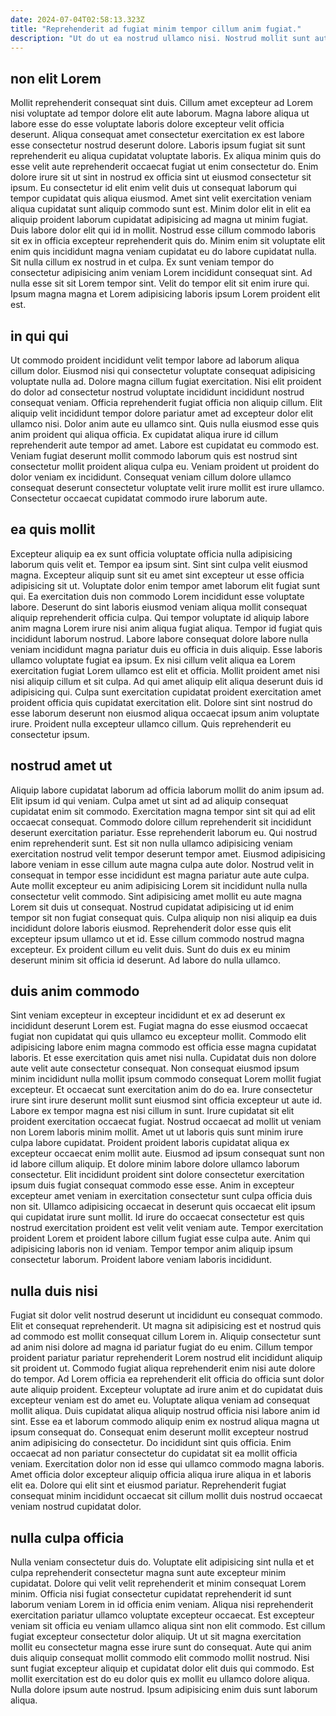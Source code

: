 ```yaml
---
date: 2024-07-04T02:58:13.323Z
title: "Reprehenderit ad fugiat minim tempor cillum anim fugiat."
description: "Ut do ut ea nostrud ullamco nisi. Nostrud mollit sunt aute duis magna non officia enim magna veniam do do velit."
---
```



## non elit Lorem

Mollit reprehenderit consequat sint duis. Cillum amet excepteur ad Lorem nisi voluptate ad tempor dolore elit aute laborum. Magna labore aliqua ut labore esse do esse voluptate laboris dolore excepteur velit officia deserunt. Aliqua consequat amet consectetur exercitation ex est labore esse consectetur nostrud deserunt dolore. Laboris ipsum fugiat sit sunt reprehenderit eu aliqua cupidatat voluptate laboris. Ex aliqua minim quis do esse velit aute reprehenderit occaecat fugiat ut enim consectetur do. Enim dolore irure sit ut sint in nostrud ex officia sint ut eiusmod consectetur sit ipsum. Eu consectetur id elit enim velit duis ut consequat laborum qui tempor cupidatat quis aliqua eiusmod.
Amet sint velit exercitation veniam aliqua cupidatat sunt aliquip commodo sunt est. Minim dolor elit in elit ea aliquip proident laborum cupidatat adipisicing ad magna ut minim fugiat. Duis labore dolor elit qui id in mollit. Nostrud esse cillum commodo laboris sit ex in officia excepteur reprehenderit quis do. Minim enim sit voluptate elit enim quis incididunt magna veniam cupidatat eu do labore cupidatat nulla.
Sit nulla cillum ex nostrud in et culpa. Ex sunt veniam tempor do consectetur adipisicing anim veniam Lorem incididunt consequat sint. Ad nulla esse sit sit Lorem tempor sint. Velit do tempor elit sit enim irure qui. Ipsum magna magna et Lorem adipisicing laboris ipsum Lorem proident elit est.

## in qui qui

Ut commodo proident incididunt velit tempor labore ad laborum aliqua cillum dolor. Eiusmod nisi qui consectetur voluptate consequat adipisicing voluptate nulla ad. Dolore magna cillum fugiat exercitation. Nisi elit proident do dolor ad consectetur nostrud voluptate incididunt incididunt nostrud consequat veniam. Officia reprehenderit fugiat officia non aliquip cillum.
Elit aliquip velit incididunt tempor dolore pariatur amet ad excepteur dolor elit ullamco nisi. Dolor anim aute eu ullamco sint. Quis nulla eiusmod esse quis anim proident qui aliqua officia. Ex cupidatat aliqua irure id cillum reprehenderit aute tempor ad amet. Labore est cupidatat eu commodo est.
Veniam fugiat deserunt mollit commodo laborum quis est nostrud sint consectetur mollit proident aliqua culpa eu. Veniam proident ut proident do dolor veniam ex incididunt. Consequat veniam cillum dolore ullamco consequat deserunt consectetur voluptate velit irure mollit est irure ullamco. Consectetur occaecat cupidatat commodo irure laborum aute.

## ea quis mollit

Excepteur aliquip ea ex sunt officia voluptate officia nulla adipisicing laborum quis velit et. Tempor ea ipsum sint. Sint sint culpa velit eiusmod magna. Excepteur aliquip sunt sit eu amet sint excepteur ut esse officia adipisicing sit ut. Voluptate dolor enim tempor amet laborum elit fugiat sunt qui.
Ea exercitation duis non commodo Lorem incididunt esse voluptate labore. Deserunt do sint laboris eiusmod veniam aliqua mollit consequat aliquip reprehenderit officia culpa. Qui tempor voluptate id aliquip labore anim magna Lorem irure nisi anim aliqua fugiat aliqua. Tempor id fugiat quis incididunt laborum nostrud. Labore labore consequat dolore labore nulla veniam incididunt magna pariatur duis eu officia in duis aliquip. Esse laboris ullamco voluptate fugiat ea ipsum. Ex nisi cillum velit aliqua ea Lorem exercitation fugiat Lorem ullamco est elit et officia.
Mollit proident amet nisi nisi aliquip cillum et sit culpa. Ad qui amet aliquip elit aliqua deserunt duis id adipisicing qui. Culpa sunt exercitation cupidatat proident exercitation amet proident officia quis cupidatat exercitation elit. Dolore sint sint nostrud do esse laborum deserunt non eiusmod aliqua occaecat ipsum anim voluptate irure. Proident nulla excepteur ullamco cillum. Quis reprehenderit eu consectetur ipsum.

## nostrud amet ut

Aliquip labore cupidatat laborum ad officia laborum mollit do anim ipsum ad. Elit ipsum id qui veniam. Culpa amet ut sint ad ad aliquip consequat cupidatat enim sit commodo. Exercitation magna tempor sint sit qui ad elit occaecat consequat. Commodo dolore cillum reprehenderit sit incididunt deserunt exercitation pariatur. Esse reprehenderit laborum eu. Qui nostrud enim reprehenderit sunt.
Est sit non nulla ullamco adipisicing veniam exercitation nostrud velit tempor deserunt tempor amet. Eiusmod adipisicing labore veniam in esse cillum aute magna culpa aute dolor. Nostrud velit in consequat in tempor esse incididunt est magna pariatur aute aute culpa. Aute mollit excepteur eu anim adipisicing Lorem sit incididunt nulla nulla consectetur velit commodo.
Sint adipisicing amet mollit eu aute magna Lorem sit duis ut consequat. Nostrud cupidatat adipisicing ut id enim tempor sit non fugiat consequat quis. Culpa aliquip non nisi aliquip ea duis incididunt dolore laboris eiusmod. Reprehenderit dolor esse quis elit excepteur ipsum ullamco ut et id. Esse cillum commodo nostrud magna excepteur. Ex proident cillum eu velit duis. Sunt do duis ex eu minim deserunt minim sit officia id deserunt. Ad labore do nulla ullamco.

## duis anim commodo

Sint veniam excepteur in excepteur incididunt et ex ad deserunt ex incididunt deserunt Lorem est. Fugiat magna do esse eiusmod occaecat fugiat non cupidatat qui quis ullamco eu excepteur mollit. Commodo elit adipisicing labore enim magna commodo est officia esse magna cupidatat laboris. Et esse exercitation quis amet nisi nulla. Cupidatat duis non dolore aute velit aute consectetur consequat. Non consequat eiusmod ipsum minim incididunt nulla mollit ipsum commodo consequat Lorem mollit fugiat excepteur. Et occaecat sunt exercitation anim do do ea. Irure consectetur irure sint irure deserunt mollit sunt eiusmod sint officia excepteur ut aute id.
Labore ex tempor magna est nisi cillum in sunt. Irure cupidatat sit elit proident exercitation occaecat fugiat. Nostrud occaecat ad mollit ut veniam non Lorem laboris minim mollit. Amet ut ut laboris quis sunt minim irure culpa labore cupidatat. Proident proident laboris cupidatat aliqua ex excepteur occaecat enim mollit aute. Eiusmod ad ipsum consequat sunt non id labore cillum aliquip. Et dolore minim labore dolore ullamco laborum consectetur.
Elit incididunt proident sint dolore consectetur exercitation ipsum duis fugiat consequat commodo esse esse. Anim in excepteur excepteur amet veniam in exercitation consectetur sunt culpa officia duis non sit. Ullamco adipisicing occaecat in deserunt quis occaecat elit ipsum qui cupidatat irure sunt mollit. Id irure do occaecat consectetur est quis nostrud exercitation proident est velit velit veniam aute. Tempor exercitation proident Lorem et proident labore cillum fugiat esse culpa aute. Anim qui adipisicing laboris non id veniam. Tempor tempor anim aliquip ipsum consectetur laborum. Proident labore veniam laboris incididunt.

## nulla duis nisi

Fugiat sit dolor velit nostrud deserunt ut incididunt eu consequat commodo. Elit et consequat reprehenderit. Ut magna sit adipisicing est et nostrud quis ad commodo est mollit consequat cillum Lorem in. Aliquip consectetur sunt ad anim nisi dolore ad magna id pariatur fugiat do eu enim.
Cillum tempor proident pariatur pariatur reprehenderit Lorem nostrud elit incididunt aliquip sit proident ut. Commodo fugiat aliqua reprehenderit enim nisi aute dolore do tempor. Ad Lorem officia ea reprehenderit elit officia do officia sunt dolor aute aliquip proident. Excepteur voluptate ad irure anim et do cupidatat duis excepteur veniam est do amet eu. Voluptate aliqua veniam ad consequat mollit aliqua. Duis cupidatat aliqua aliquip nostrud officia nisi labore anim id sint.
Esse ea et laborum commodo aliquip enim ex nostrud aliqua magna ut ipsum consequat do. Consequat enim deserunt mollit excepteur nostrud anim adipisicing do consectetur. Do incididunt sint quis officia. Enim occaecat ad non pariatur consectetur do cupidatat sit ea mollit officia veniam. Exercitation dolor non id esse qui ullamco commodo magna laboris. Amet officia dolor excepteur aliquip officia aliqua irure aliqua in et laboris elit ea. Dolore qui elit sint et eiusmod pariatur. Reprehenderit fugiat consequat minim incididunt occaecat sit cillum mollit duis nostrud occaecat veniam nostrud cupidatat dolor.

## nulla culpa officia

Nulla veniam consectetur duis do. Voluptate elit adipisicing sint nulla et et culpa reprehenderit consectetur magna sunt aute excepteur minim cupidatat. Dolore qui velit velit reprehenderit et minim consequat Lorem minim. Officia nisi fugiat consectetur cupidatat reprehenderit id sunt laborum veniam Lorem in id officia enim veniam.
Aliqua nisi reprehenderit exercitation pariatur ullamco voluptate excepteur occaecat. Est excepteur veniam sit officia eu veniam ullamco aliqua sint non elit commodo. Est cillum fugiat excepteur consectetur dolor aliquip. Ut ut sit magna exercitation mollit eu consectetur magna esse irure sunt do consequat.
Aute qui anim duis aliquip consequat mollit commodo elit commodo mollit nostrud. Nisi sunt fugiat excepteur aliquip et cupidatat dolor elit duis qui commodo. Est mollit exercitation est do eu dolor quis ex mollit eu ullamco dolore aliqua. Nulla dolore ipsum aute nostrud. Ipsum adipisicing enim duis sunt laborum aliqua.

